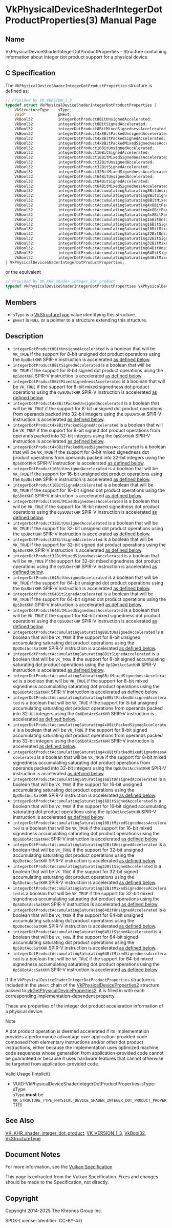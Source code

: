 # VkPhysicalDeviceShaderIntegerDotProductProperties(3) Manual Page

## Name

VkPhysicalDeviceShaderIntegerDotProductProperties - Structure containing information about integer dot product support for a physical device



## [](#_c_specification)C Specification

The `VkPhysicalDeviceShaderIntegerDotProductProperties` structure is defined as:

```c++
// Provided by VK_VERSION_1_3
typedef struct VkPhysicalDeviceShaderIntegerDotProductProperties {
    VkStructureType    sType;
    void*              pNext;
    VkBool32           integerDotProduct8BitUnsignedAccelerated;
    VkBool32           integerDotProduct8BitSignedAccelerated;
    VkBool32           integerDotProduct8BitMixedSignednessAccelerated;
    VkBool32           integerDotProduct4x8BitPackedUnsignedAccelerated;
    VkBool32           integerDotProduct4x8BitPackedSignedAccelerated;
    VkBool32           integerDotProduct4x8BitPackedMixedSignednessAccelerated;
    VkBool32           integerDotProduct16BitUnsignedAccelerated;
    VkBool32           integerDotProduct16BitSignedAccelerated;
    VkBool32           integerDotProduct16BitMixedSignednessAccelerated;
    VkBool32           integerDotProduct32BitUnsignedAccelerated;
    VkBool32           integerDotProduct32BitSignedAccelerated;
    VkBool32           integerDotProduct32BitMixedSignednessAccelerated;
    VkBool32           integerDotProduct64BitUnsignedAccelerated;
    VkBool32           integerDotProduct64BitSignedAccelerated;
    VkBool32           integerDotProduct64BitMixedSignednessAccelerated;
    VkBool32           integerDotProductAccumulatingSaturating8BitUnsignedAccelerated;
    VkBool32           integerDotProductAccumulatingSaturating8BitSignedAccelerated;
    VkBool32           integerDotProductAccumulatingSaturating8BitMixedSignednessAccelerated;
    VkBool32           integerDotProductAccumulatingSaturating4x8BitPackedUnsignedAccelerated;
    VkBool32           integerDotProductAccumulatingSaturating4x8BitPackedSignedAccelerated;
    VkBool32           integerDotProductAccumulatingSaturating4x8BitPackedMixedSignednessAccelerated;
    VkBool32           integerDotProductAccumulatingSaturating16BitUnsignedAccelerated;
    VkBool32           integerDotProductAccumulatingSaturating16BitSignedAccelerated;
    VkBool32           integerDotProductAccumulatingSaturating16BitMixedSignednessAccelerated;
    VkBool32           integerDotProductAccumulatingSaturating32BitUnsignedAccelerated;
    VkBool32           integerDotProductAccumulatingSaturating32BitSignedAccelerated;
    VkBool32           integerDotProductAccumulatingSaturating32BitMixedSignednessAccelerated;
    VkBool32           integerDotProductAccumulatingSaturating64BitUnsignedAccelerated;
    VkBool32           integerDotProductAccumulatingSaturating64BitSignedAccelerated;
    VkBool32           integerDotProductAccumulatingSaturating64BitMixedSignednessAccelerated;
} VkPhysicalDeviceShaderIntegerDotProductProperties;
```

or the equivalent

```c++
// Provided by VK_KHR_shader_integer_dot_product
typedef VkPhysicalDeviceShaderIntegerDotProductProperties VkPhysicalDeviceShaderIntegerDotProductPropertiesKHR;
```

## [](#_members)Members

- `sType` is a [VkStructureType](https://registry.khronos.org/vulkan/specs/latest/man/html/VkStructureType.html) value identifying this structure.
- `pNext` is `NULL` or a pointer to a structure extending this structure.

## [](#_description)Description

- `integerDotProduct8BitUnsignedAccelerated` is a boolean that will be `VK_TRUE` if the support for 8-bit unsigned dot product operations using the `OpUDotKHR` SPIR-V instruction is accelerated [as defined below](https://registry.khronos.org/vulkan/specs/latest/html/vkspec.html#devsandqueues-integer-dot-product-accelerated).
- `integerDotProduct8BitSignedAccelerated` is a boolean that will be `VK_TRUE` if the support for 8-bit signed dot product operations using the `OpSDotKHR` SPIR-V instruction is accelerated [as defined below](https://registry.khronos.org/vulkan/specs/latest/html/vkspec.html#devsandqueues-integer-dot-product-accelerated).
- `integerDotProduct8BitMixedSignednessAccelerated` is a boolean that will be `VK_TRUE` if the support for 8-bit mixed signedness dot product operations using the `OpSUDotKHR` SPIR-V instruction is accelerated [as defined below](https://registry.khronos.org/vulkan/specs/latest/html/vkspec.html#devsandqueues-integer-dot-product-accelerated).
- `integerDotProduct4x8BitPackedUnsignedAccelerated` is a boolean that will be `VK_TRUE` if the support for 8-bit unsigned dot product operations from operands packed into 32-bit integers using the `OpUDotKHR` SPIR-V instruction is accelerated [as defined below](https://registry.khronos.org/vulkan/specs/latest/html/vkspec.html#devsandqueues-integer-dot-product-accelerated).
- `integerDotProduct4x8BitPackedSignedAccelerated` is a boolean that will be `VK_TRUE` if the support for 8-bit signed dot product operations from operands packed into 32-bit integers using the `OpSDotKHR` SPIR-V instruction is accelerated [as defined below](https://registry.khronos.org/vulkan/specs/latest/html/vkspec.html#devsandqueues-integer-dot-product-accelerated).
- `integerDotProduct4x8BitPackedMixedSignednessAccelerated` is a boolean that will be `VK_TRUE` if the support for 8-bit mixed signedness dot product operations from operands packed into 32-bit integers using the `OpSUDotKHR` SPIR-V instruction is accelerated [as defined below](https://registry.khronos.org/vulkan/specs/latest/html/vkspec.html#devsandqueues-integer-dot-product-accelerated).
- `integerDotProduct16BitUnsignedAccelerated` is a boolean that will be `VK_TRUE` if the support for 16-bit unsigned dot product operations using the `OpUDotKHR` SPIR-V instruction is accelerated [as defined below](https://registry.khronos.org/vulkan/specs/latest/html/vkspec.html#devsandqueues-integer-dot-product-accelerated).
- `integerDotProduct16BitSignedAccelerated` is a boolean that will be `VK_TRUE` if the support for 16-bit signed dot product operations using the `OpSDotKHR` SPIR-V instruction is accelerated [as defined below](https://registry.khronos.org/vulkan/specs/latest/html/vkspec.html#devsandqueues-integer-dot-product-accelerated).
- `integerDotProduct16BitMixedSignednessAccelerated` is a boolean that will be `VK_TRUE` if the support for 16-bit mixed signedness dot product operations using the `OpSUDotKHR` SPIR-V instruction is accelerated [as defined below](https://registry.khronos.org/vulkan/specs/latest/html/vkspec.html#devsandqueues-integer-dot-product-accelerated).
- `integerDotProduct32BitUnsignedAccelerated` is a boolean that will be `VK_TRUE` if the support for 32-bit unsigned dot product operations using the `OpUDotKHR` SPIR-V instruction is accelerated [as defined below](https://registry.khronos.org/vulkan/specs/latest/html/vkspec.html#devsandqueues-integer-dot-product-accelerated).
- `integerDotProduct32BitSignedAccelerated` is a boolean that will be `VK_TRUE` if the support for 32-bit signed dot product operations using the `OpSDotKHR` SPIR-V instruction is accelerated [as defined below](https://registry.khronos.org/vulkan/specs/latest/html/vkspec.html#devsandqueues-integer-dot-product-accelerated).
- `integerDotProduct32BitMixedSignednessAccelerated` is a boolean that will be `VK_TRUE` if the support for 32-bit mixed signedness dot product operations using the `OpSUDotKHR` SPIR-V instruction is accelerated [as defined below](https://registry.khronos.org/vulkan/specs/latest/html/vkspec.html#devsandqueues-integer-dot-product-accelerated).
- `integerDotProduct64BitUnsignedAccelerated` is a boolean that will be `VK_TRUE` if the support for 64-bit unsigned dot product operations using the `OpUDotKHR` SPIR-V instruction is accelerated [as defined below](https://registry.khronos.org/vulkan/specs/latest/html/vkspec.html#devsandqueues-integer-dot-product-accelerated).
- `integerDotProduct64BitSignedAccelerated` is a boolean that will be `VK_TRUE` if the support for 64-bit signed dot product operations using the `OpSDotKHR` SPIR-V instruction is accelerated [as defined below](https://registry.khronos.org/vulkan/specs/latest/html/vkspec.html#devsandqueues-integer-dot-product-accelerated).
- `integerDotProduct64BitMixedSignednessAccelerated` is a boolean that will be `VK_TRUE` if the support for 64-bit mixed signedness dot product operations using the `OpSUDotKHR` SPIR-V instruction is accelerated [as defined below](https://registry.khronos.org/vulkan/specs/latest/html/vkspec.html#devsandqueues-integer-dot-product-accelerated).
- `integerDotProductAccumulatingSaturating8BitUnsignedAccelerated` is a boolean that will be `VK_TRUE` if the support for 8-bit unsigned accumulating saturating dot product operations using the `OpUDotAccSatKHR` SPIR-V instruction is accelerated [as defined below](https://registry.khronos.org/vulkan/specs/latest/html/vkspec.html#devsandqueues-integer-dot-product-accelerated).
- `integerDotProductAccumulatingSaturating8BitSignedAccelerated` is a boolean that will be `VK_TRUE` if the support for 8-bit signed accumulating saturating dot product operations using the `OpSDotAccSatKHR` SPIR-V instruction is accelerated [as defined below](https://registry.khronos.org/vulkan/specs/latest/html/vkspec.html#devsandqueues-integer-dot-product-accelerated).
- `integerDotProductAccumulatingSaturating8BitMixedSignednessAccelerated` is a boolean that will be `VK_TRUE` if the support for 8-bit mixed signedness accumulating saturating dot product operations using the `OpSUDotAccSatKHR` SPIR-V instruction is accelerated [as defined below](https://registry.khronos.org/vulkan/specs/latest/html/vkspec.html#devsandqueues-integer-dot-product-accelerated).
- `integerDotProductAccumulatingSaturating4x8BitPackedUnsignedAccelerated` is a boolean that will be `VK_TRUE` if the support for 8-bit unsigned accumulating saturating dot product operations from operands packed into 32-bit integers using the `OpUDotAccSatKHR` SPIR-V instruction is accelerated [as defined below](https://registry.khronos.org/vulkan/specs/latest/html/vkspec.html#devsandqueues-integer-dot-product-accelerated).
- `integerDotProductAccumulatingSaturating4x8BitPackedSignedAccelerated` is a boolean that will be `VK_TRUE` if the support for 8-bit signed accumulating saturating dot product operations from operands packed into 32-bit integers using the `OpSDotAccSatKHR` SPIR-V instruction is accelerated [as defined below](https://registry.khronos.org/vulkan/specs/latest/html/vkspec.html#devsandqueues-integer-dot-product-accelerated).
- `integerDotProductAccumulatingSaturating4x8BitPackedMixedSignednessAccelerated` is a boolean that will be `VK_TRUE` if the support for 8-bit mixed signedness accumulating saturating dot product operations from operands packed into 32-bit integers using the `OpSUDotAccSatKHR` SPIR-V instruction is accelerated [as defined below](https://registry.khronos.org/vulkan/specs/latest/html/vkspec.html#devsandqueues-integer-dot-product-accelerated).
- `integerDotProductAccumulatingSaturating16BitUnsignedAccelerated` is a boolean that will be `VK_TRUE` if the support for 16-bit unsigned accumulating saturating dot product operations using the `OpUDotAccSatKHR` SPIR-V instruction is accelerated [as defined below](https://registry.khronos.org/vulkan/specs/latest/html/vkspec.html#devsandqueues-integer-dot-product-accelerated).
- `integerDotProductAccumulatingSaturating16BitSignedAccelerated` is a boolean that will be `VK_TRUE` if the support for 16-bit signed accumulating saturating dot product operations using the `OpSDotAccSatKHR` SPIR-V instruction is accelerated [as defined below](https://registry.khronos.org/vulkan/specs/latest/html/vkspec.html#devsandqueues-integer-dot-product-accelerated).
- `integerDotProductAccumulatingSaturating16BitMixedSignednessAccelerated` is a boolean that will be `VK_TRUE` if the support for 16-bit mixed signedness accumulating saturating dot product operations using the `OpSUDotAccSatKHR` SPIR-V instruction is accelerated [as defined below](https://registry.khronos.org/vulkan/specs/latest/html/vkspec.html#devsandqueues-integer-dot-product-accelerated).
- `integerDotProductAccumulatingSaturating32BitUnsignedAccelerated` is a boolean that will be `VK_TRUE` if the support for 32-bit unsigned accumulating saturating dot product operations using the `OpUDotAccSatKHR` SPIR-V instruction is accelerated [as defined below](https://registry.khronos.org/vulkan/specs/latest/html/vkspec.html#devsandqueues-integer-dot-product-accelerated).
- `integerDotProductAccumulatingSaturating32BitSignedAccelerated` is a boolean that will be `VK_TRUE` if the support for 32-bit signed accumulating saturating dot product operations using the `OpSDotAccSatKHR` SPIR-V instruction is accelerated [as defined below](https://registry.khronos.org/vulkan/specs/latest/html/vkspec.html#devsandqueues-integer-dot-product-accelerated).
- `integerDotProductAccumulatingSaturating32BitMixedSignednessAccelerated` is a boolean that will be `VK_TRUE` if the support for 32-bit mixed signedness accumulating saturating dot product operations using the `OpSUDotAccSatKHR` SPIR-V instruction is accelerated [as defined below](https://registry.khronos.org/vulkan/specs/latest/html/vkspec.html#devsandqueues-integer-dot-product-accelerated).
- `integerDotProductAccumulatingSaturating64BitUnsignedAccelerated` is a boolean that will be `VK_TRUE` if the support for 64-bit unsigned accumulating saturating dot product operations using the `OpUDotAccSatKHR` SPIR-V instruction is accelerated [as defined below](https://registry.khronos.org/vulkan/specs/latest/html/vkspec.html#devsandqueues-integer-dot-product-accelerated).
- `integerDotProductAccumulatingSaturating64BitSignedAccelerated` is a boolean that will be `VK_TRUE` if the support for 64-bit signed accumulating saturating dot product operations using the `OpSDotAccSatKHR` SPIR-V instruction is accelerated [as defined below](https://registry.khronos.org/vulkan/specs/latest/html/vkspec.html#devsandqueues-integer-dot-product-accelerated).
- `integerDotProductAccumulatingSaturating64BitMixedSignednessAccelerated` is a boolean that will be `VK_TRUE` if the support for 64-bit mixed signedness accumulating saturating dot product operations using the `OpSUDotAccSatKHR` SPIR-V instruction is accelerated [as defined below](https://registry.khronos.org/vulkan/specs/latest/html/vkspec.html#devsandqueues-integer-dot-product-accelerated).

If the `VkPhysicalDeviceShaderIntegerDotProductProperties` structure is included in the `pNext` chain of the [VkPhysicalDeviceProperties2](https://registry.khronos.org/vulkan/specs/latest/man/html/VkPhysicalDeviceProperties2.html) structure passed to [vkGetPhysicalDeviceProperties2](https://registry.khronos.org/vulkan/specs/latest/man/html/vkGetPhysicalDeviceProperties2.html), it is filled in with each corresponding implementation-dependent property.

These are properties of the integer dot product acceleration information of a physical device.

Note

A dot product operation is deemed accelerated if its implementation provides a performance advantage over application-provided code composed from elementary instructions and/or other dot product instructions, either because the implementation uses optimized machine code sequences whose generation from application-provided code cannot be guaranteed or because it uses hardware features that cannot otherwise be targeted from application-provided code.

Valid Usage (Implicit)

- [](#VUID-VkPhysicalDeviceShaderIntegerDotProductProperties-sType-sType)VUID-VkPhysicalDeviceShaderIntegerDotProductProperties-sType-sType  
  `sType` **must** be `VK_STRUCTURE_TYPE_PHYSICAL_DEVICE_SHADER_INTEGER_DOT_PRODUCT_PROPERTIES`

## [](#_see_also)See Also

[VK\_KHR\_shader\_integer\_dot\_product](https://registry.khronos.org/vulkan/specs/latest/man/html/VK_KHR_shader_integer_dot_product.html), [VK\_VERSION\_1\_3](https://registry.khronos.org/vulkan/specs/latest/man/html/VK_VERSION_1_3.html), [VkBool32](https://registry.khronos.org/vulkan/specs/latest/man/html/VkBool32.html), [VkStructureType](https://registry.khronos.org/vulkan/specs/latest/man/html/VkStructureType.html)

## [](#_document_notes)Document Notes

For more information, see the [Vulkan Specification](https://registry.khronos.org/vulkan/specs/latest/html/vkspec.html#VkPhysicalDeviceShaderIntegerDotProductProperties)

This page is extracted from the Vulkan Specification. Fixes and changes should be made to the Specification, not directly.

## [](#_copyright)Copyright

Copyright 2014-2025 The Khronos Group Inc.

SPDX-License-Identifier: CC-BY-4.0